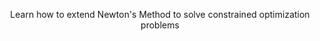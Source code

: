 <center> 

Learn how to extend Newton's Method to solve constrained optimization problems 

</center>
